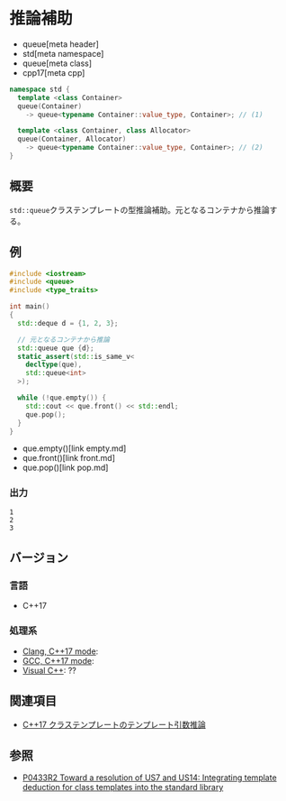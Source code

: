 # 推論補助
* queue[meta header]
* std[meta namespace]
* queue[meta class]
* cpp17[meta cpp]

```cpp
namespace std {
  template <class Container>
  queue(Container)
    -> queue<typename Container::value_type, Container>; // (1)

  template <class Container, class Allocator>
  queue(Container, Allocator)
    -> queue<typename Container::value_type, Container>; // (2)
}
```

## 概要
`std::queue`クラステンプレートの型推論補助。元となるコンテナから推論する。


## 例
```cpp example
#include <iostream>
#include <queue>
#include <type_traits>

int main()
{
  std::deque d = {1, 2, 3};

  // 元となるコンテナから推論
  std::queue que {d};
  static_assert(std::is_same_v<
    decltype(que),
    std::queue<int>
  >);

  while (!que.empty()) {
    std::cout << que.front() << std::endl;
    que.pop();
  }
}
```
* que.empty()[link empty.md]
* que.front()[link front.md]
* que.pop()[link pop.md]

### 出力
```
1
2
3
```


## バージョン
### 言語
- C++17

### 処理系
- [Clang, C++17 mode](/implementation.md#clang):
- [GCC, C++17 mode](/implementation.md#gcc):
- [Visual C++](/implementation.md#visual_cpp): ??


## 関連項目
- [C++17 クラステンプレートのテンプレート引数推論](/lang/cpp17/type_deduction_for_class_templates.md)


## 参照
- [P0433R2 Toward a resolution of US7 and US14: Integrating template deduction for class templates into the standard library](http://www.open-std.org/jtc1/sc22/wg21/docs/papers/2017/p0433r2.html)

